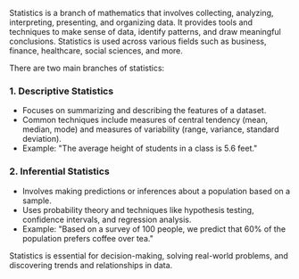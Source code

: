Statistics is a branch of mathematics that involves collecting, analyzing, interpreting, presenting, and organizing data. It provides tools and techniques to make sense of data, identify patterns, and draw meaningful conclusions. Statistics is used across various fields such as business, finance, healthcare, social sciences, and more.

There are two main branches of statistics:

### 1. **Descriptive Statistics**  
   - Focuses on summarizing and describing the features of a dataset.  
   - Common techniques include measures of central tendency (mean, median, mode) and measures of variability (range, variance, standard deviation).  
   - Example: "The average height of students in a class is 5.6 feet."

### 2. **Inferential Statistics**  
   - Involves making predictions or inferences about a population based on a sample.  
   - Uses probability theory and techniques like hypothesis testing, confidence intervals, and regression analysis.  
   - Example: "Based on a survey of 100 people, we predict that 60% of the population prefers coffee over tea."

Statistics is essential for decision-making, solving real-world problems, and discovering trends and relationships in data. 